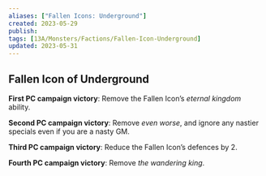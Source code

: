 ```yaml
---
aliases: ["Fallen Icons: Underground"]
created: 2023-05-29
publish: 
tags: [13A/Monsters/Factions/Fallen-Icon-Underground]
updated: 2023-05-31
---
```


## Fallen Icon of Underground

**First PC campaign victory**: Remove the Fallen Icon’s *eternal kingdom*  
ability.

**Second PC campaign victory**: Remove *even worse*, and ignore any nastier specials even if you are a nasty GM.

**Third PC campaign victory**: Reduce the Fallen Icon’s defences by 2.

**Fourth PC campaign victory**: Remove *the wandering king*.
